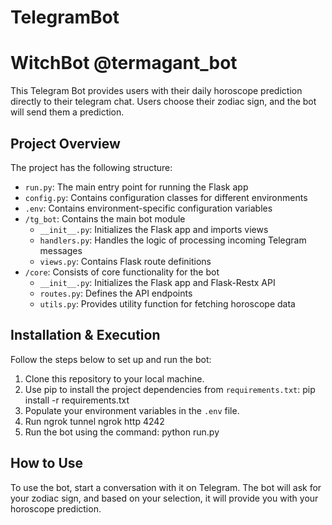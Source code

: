 # TelegramBot

# WitchBot @termagant_bot

This Telegram Bot provides users with their daily horoscope prediction directly to their telegram chat. Users choose their zodiac sign, and the bot will send them a prediction.

## Project Overview

The project has the following structure:

- `run.py`: The main entry point for running the Flask app
- `config.py`: Contains configuration classes for different environments
- `.env`: Contains environment-specific configuration variables
- `/tg_bot`: Contains the main bot module
  - `__init__.py`: Initializes the Flask app and imports views
  - `handlers.py`: Handles the logic of processing incoming Telegram messages
  - `views.py`: Contains Flask route definitions
- `/core`: Consists of core functionality for the bot
  - `__init__.py`: Initializes the Flask app and Flask-Restx API
  - `routes.py`: Defines the API endpoints
  - `utils.py`: Provides utility function for fetching horoscope data

## Installation & Execution

Follow the steps below to set up and run the bot:

1. Clone this repository to your local machine.
2. Use pip to install the project dependencies from `requirements.txt`:
pip install -r requirements.txt
3. Populate your environment variables in the `.env` file.
4. Run ngrok tunnel
ngrok http 4242
5. Run the bot using the command:
python run.py


## How to Use
To use the bot, start a conversation with it on Telegram. The bot will ask for your zodiac sign, and based on your selection, it will provide you with your horoscope prediction.
